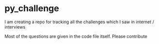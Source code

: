 # py_challenge
I am creating a repo for tracking all the challenges which I saw in internet / interviews

Most of the questions are given in the code file itself. 
Please contribute
